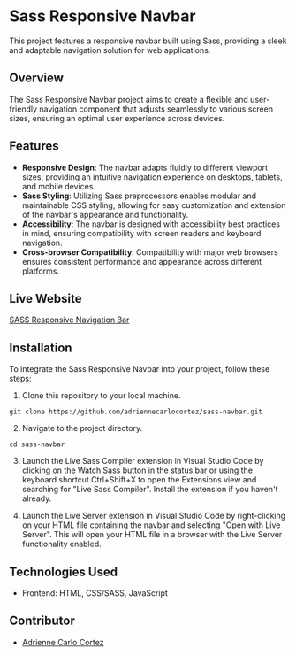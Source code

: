 # Sass Responsive Navbar

This project features a responsive navbar built using Sass, providing a sleek and adaptable navigation solution for web applications.

## Overview

The Sass Responsive Navbar project aims to create a flexible and user-friendly navigation component that adjusts seamlessly to various screen sizes, ensuring an optimal user experience across devices.

## Features

- **Responsive Design**: The navbar adapts fluidly to different viewport sizes, providing an intuitive navigation experience on desktops, tablets, and mobile devices.
- **Sass Styling**: Utilizing Sass preprocessors enables modular and maintainable CSS styling, allowing for easy customization and extension of the navbar's appearance and functionality.
- **Accessibility**: The navbar is designed with accessibility best practices in mind, ensuring compatibility with screen readers and keyboard navigation.
- **Cross-browser Compatibility**: Compatibility with major web browsers ensures consistent performance and appearance across different platforms.

## Live Website

[SASS Responsive Navigation Bar](https://https://adrienne-sass-navbar.netlify.app/)

## Installation

To integrate the Sass Responsive Navbar into your project, follow these steps:

1. Clone this repository to your local machine.

```
git clone https://github.com/adriennecarlocortez/sass-navbar.git
```

2. Navigate to the project directory.

```
cd sass-navbar
```

3. Launch the Live Sass Compiler extension in Visual Studio Code by clicking on the Watch Sass button in the status bar or using the keyboard shortcut Ctrl+Shift+X to open the Extensions view and searching for "Live Sass Compiler". Install the extension if you haven't already.

4. Launch the Live Server extension in Visual Studio Code by right-clicking on your HTML file containing the navbar and selecting "Open with Live Server". This will open your HTML file in a browser with the Live Server functionality enabled.

## Technologies Used

- Frontend: HTML, CSS/SASS, JavaScript

## Contributor

- [Adrienne Carlo Cortez](https://adrienne-portfolio-b.netlify.app/)
